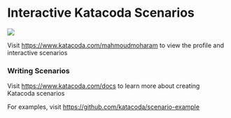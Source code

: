 # Interactive Katacoda Scenarios

[![](http://shields.katacoda.com/katacoda/mahmoudmoharam/count.svg)](https://www.katacoda.com/mahmoudmoharam "Get your profile on Katacoda.com")

Visit https://www.katacoda.com/mahmoudmoharam to view the profile and interactive scenarios

### Writing Scenarios
Visit https://www.katacoda.com/docs to learn more about creating Katacoda scenarios

For examples, visit https://github.com/katacoda/scenario-example
